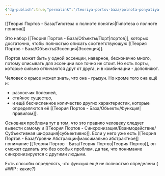 ```yaml
---
{"dg-publish":true,"permalink":"/teoriya-portov-baza/polnota-ponyatiya-funkcziej/"}
---
```


[[Теория Портов - База/Гипотеза о полноте понятия\|Гипотеза о полноте понятия]]

Это набор [[Теория Портов - База/Объекты/Порт\|портов]], которых достаточно, чтобы полностью описать соответствующую [[Теория Портов - База/Объекты/Эссенция\|Эссенция]].

Портов может быть у одной эссенции, наверное, бесконечно много, потому описывать для эссенции все точно не стоит.
Но есть порты, которые сильно отличаются друг от друга, и в комбинации - дополняют.

Человек о крысе может знать, что она - грызун. Но кроме того она ещё и:
- разносчик болезней,
- стайное существо,
- и ещё бесчисленное количество других характеристик, которые определяются её [[Теория Портов - База/Объекты/Функция\|правилом]].

Основная проблема тут в том, что это правило человеку следует вывести самому и [[Теория Портов - Синхронизация/Взаимодействие/Субъективная шифрация\|субъективно]]. Если у него уже есть [[Теория Портов - База/Уровни Абстракции\|максимально абстрактное]] понимание [[Теория Портов - База/Теория Портов\|Теория Портов]], он сможет сделать это без особых проблем, да так, что понимание синхронизируется с другими людьми.

Есть способы определять, что функция ещё не полностью определена ( #WIP : какие?)
